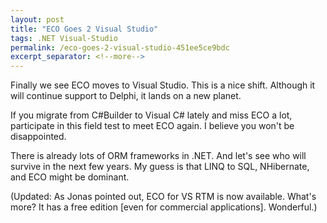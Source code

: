 ```yaml
---
layout: post
title: "ECO Goes 2 Visual Studio"
tags: .NET Visual-Studio
permalink: /eco-goes-2-visual-studio-451ee5ce9bdc
excerpt_separator: <!--more-->
---
```

Finally we see ECO moves to Visual Studio. This is a nice shift. Although it will continue support to Delphi, it lands on a new planet.
<!--more-->

If you migrate from C#Builder to Visual C# lately and miss ECO a lot, participate in this field test to meet ECO again. I believe you won't be disappointed.

There is already lots of ORM frameworks in .NET. And let's see who will survive in the next few years. My guess is that LINQ to SQL, NHibernate, and ECO might be dominant.

(Updated: As Jonas pointed out, ECO for VS RTM is now available. What's more? It has a free edition [even for commercial applications]. Wonderful.)
